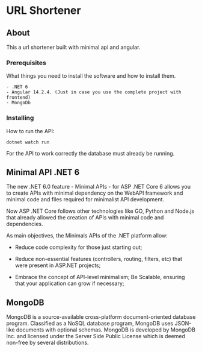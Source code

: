 # URL Shortener

## About <a name = "about"></a>

This a url shortener built with minimal api and angular.



### Prerequisites

What things you need to install the software and how to install them.

```
- .NET 6
- Angular 14.2.4. (Just in case you use the complete project with frontend)
- MongoDb
```

### Installing

How to run the API:

```
dotnet watch run
```

For the API to work correctly the database must already be running.
## Minimal API .NET 6
The new .NET 6.0 feature - Minimal APIs - for ASP .NET Core 6 allows you to create APIs with minimal dependency on the WebAPI framework and minimal code and files required for minimalist API development.

Now ASP .NET Core follows other technologies like GO, Python and Node.js that already allowed the creation of APIs with minimal code and dependencies.

As main objectives, the Minimals APIs of the .NET platform allow:

- Reduce code complexity for those just starting out;

- Reduce non-essential features (controllers, routing, filters, etc) that were present in ASP.NET projects;

- Embrace the concept of API-level minimalism;
Be Scalable, ensuring that your application can grow if necessary;

## MongoDB
MongoDB is a source-available cross-platform document-oriented database program. Classified as a NoSQL database program, MongoDB uses JSON-like documents with optional schemas. MongoDB is developed by MongoDB Inc. and licensed under the Server Side Public License which is deemed non-free by several distributions.